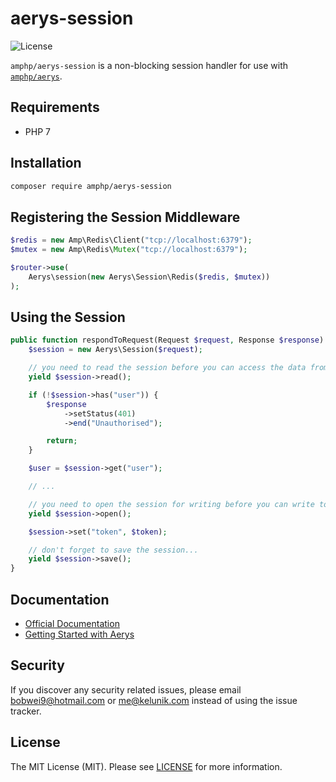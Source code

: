 # aerys-session

![License](https://img.shields.io/badge/license-MIT-blue.svg?style=flat-square)

`amphp/aerys-session` is a non-blocking session handler for use with [`amphp/aerys`](https://github.com/amphp/aerys).

## Requirements

- PHP 7

## Installation

```bash
composer require amphp/aerys-session
```

## Registering the Session Middleware

```php
$redis = new Amp\Redis\Client("tcp://localhost:6379");
$mutex = new Amp\Redis\Mutex("tcp://localhost:6379");

$router->use(
    Aerys\session(new Aerys\Session\Redis($redis, $mutex))
);
```

## Using the Session

```php
public function respondToRequest(Request $request, Response $response) {
    $session = new Aerys\Session($request);

    // you need to read the session before you can access the data from it
    yield $session->read();

    if (!$session->has("user")) {
        $response
            ->setStatus(401)
            ->end("Unauthorised");

        return;
    }

    $user = $session->get("user");

    // ...

    // you need to open the session for writing before you can write to it
    yield $session->open();

    $session->set("token", $token);

    // don't forget to save the session...
    yield $session->save();
}
```

## Documentation

- [Official Documentation](http://amphp.org/aerys)
- [Getting Started with Aerys](http://blog.kelunik.com/2015/10/21/getting-started-with-aerys.html)

## Security

If you discover any security related issues, please email bobwei9@hotmail.com or me@kelunik.com instead of using the issue tracker.

## License

The MIT License (MIT). Please see [LICENSE](./LICENSE) for more information.
